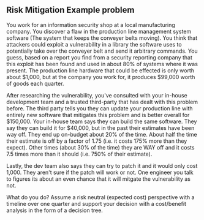 ## Risk Mitigation Example problem
You work for an information security shop at a local manufacturing company. You discover a flaw in the production line management system software (The system that keeps the conveyer belts moving). You think that attackers could exploit a vulnerability in a library the software uses to potentially take over the conveyer belt and send it arbitrary commands. You guess, based on a report you find from a security reporting company that this exploit has been found and used in about 80% of systems where it was present. The production line hardware that could be effected is only worth about $1,000, but at the company you work for, it produces $99,000 worth of goods each quarter.

After researching the vulnerability, you've consulted with your in-house development team and a trusted third-party that has dealt with this problem before. The third party tells you they can update your production line with entirely new software that mitigates this problem and is better overall for $150,000. Your in-house team says they can build the same software. They say they can build it for $40,000, but in the past their estimates have been way off. They end up on-budget about 20% of the time. About half the time their estimate is off by a factor of 1.75 (i.e. it costs 175% more than they expect). Other times (about 30% of the time) they are WAY off and it costs 7.5 times more than it should (i.e. 750% of their estimate).

Lastly, the dev team also says they can try to patch it and it would only cost 1,000. They aren't sure if the patch will work or not. One engineer you talk to figures its about an even chance that it will mitgate the vulnerability as not.

What do you do? Assume a risk neutral (expected cost) perspective with a timeline over one quarter and support your decision with a cost/benefit analysis in the form of a decision tree.

